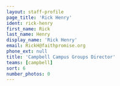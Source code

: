 ```yaml
---
layout: staff-profile
page_title: 'Rick Henry'
ident: rick-henry
first_name: Rick
last_name: Henry
display_name: 'Rick Henry'
email: RickH@faithpromise.org
phone_ext: null
title: 'Campbell Campus Groups Director'
teams: [campbell]
sort: 6
number_photos: 0
---
```


